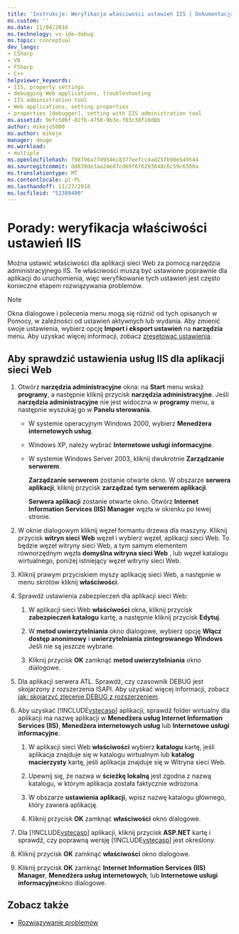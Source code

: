 ```yaml
---
title: 'Instrukcje: Weryfikacja właściwości ustawień IIS | Dokumentacja firmy Microsoft'
ms.custom: ''
ms.date: 11/04/2016
ms.technology: vs-ide-debug
ms.topic: conceptual
dev_langs:
- CSharp
- VB
- FSharp
- C++
helpviewer_keywords:
- IIS, property settings
- debugging Web applications, troubleshooting
- IIS administration tool
- Web applications, setting properties
- properties [debugger], setting with IIS administration tool
ms.assetid: 9efc50bf-02fb-4750-9b3e-f03c38f10d8b
author: mikejo5000
ms.author: mikejo
manager: douge
ms.workload:
- multiple
ms.openlocfilehash: f98796a7fd9546c8377eefcc4ad25fb90e549544
ms.sourcegitcommit: dd839de3aa24ed7cd69f676293648c6c59c6560a
ms.translationtype: MT
ms.contentlocale: pl-PL
ms.lasthandoff: 11/27/2018
ms.locfileid: "52389490"
---
```

# <a name="how-to-verify-iis-property-settings"></a>Porady: weryfikacja właściwości ustawień IIS

Można ustawić właściwości dla aplikacji sieci Web za pomocą narzędzia administracyjnego IIS. Te właściwości muszą być ustawione poprawnie dla aplikacji do uruchomienia, więc weryfikowanie tych ustawień jest często konieczne etapem rozwiązywania problemów.

> [!NOTE]
> Okna dialogowe i polecenia menu mogą się różnić od tych opisanych w Pomocy, w zależności od ustawień aktywnych lub wydania. Aby zmienić swoje ustawienia, wybierz opcję **Import i eksport ustawień** na **narzędzia** menu. Aby uzyskać więcej informacji, zobacz [zresetować ustawienia](../ide/environment-settings.md#reset-settings).

## <a name="to-check-iis-settings-for-the-web-application"></a>Aby sprawdzić ustawienia usług IIS dla aplikacji sieci Web

1. Otwórz **narzędzia administracyjne** okna: na **Start** menu wskaż **programy**, a następnie kliknij przycisk **narzędzia administracyjne**. Jeśli **narzędzia administracyjne** nie jest widoczna w **programy** menu, a następnie wyszukaj go w **Panelu sterowania**.

   -   W systemie operacyjnym Windows 2000, wybierz **Menedżera internetowych usług**.

   -   Windows XP, należy wybrać **Internetowe usługi informacyjne**.

   -   W systemie Windows Server 2003, kliknij dwukrotnie **Zarządzanie serwerem**.

        **Zarządzanie serwerem** zostanie otwarte okno. W obszarze **serwera aplikacji**, kliknij przycisk **zarządzać tym serwerem aplikacji**.

        **Serwera aplikacji** zostanie otwarte okno. Otwórz **Internet Information Services (IIS) Manager** węzła w okienku po lewej stronie.

2. W oknie dialogowym kliknij węzeł formantu drzewa dla maszyny. Kliknij przycisk **witryn sieci Web** węzeł i wybierz węzeł, aplikacji sieci Web. To będzie węzeł witryny sieci Web, a tym samym elementem równorzędnym węzła **domyślna witryna sieci Web** , lub węzeł katalogu wirtualnego, poniżej istniejący węzeł witryny sieci Web.

3. Kliknij prawym przyciskiem myszy aplikację sieci Web, a następnie w menu skrótów kliknij **właściwości**.

4. Sprawdź ustawienia zabezpieczeń dla aplikacji sieci Web:

   1.  W aplikacji sieci Web **właściwości** okna, kliknij przycisk **zabezpieczeń katalogu** kartę, a następnie kliknij przycisk **Edytuj**.

   2.  W **metod uwierzytelniania** okno dialogowe, wybierz opcję **Włącz dostęp anonimowy** i **uwierzytelniania zintegrowanego Windows** Jeśli nie są jeszcze wybrane.

   3.  Kliknij przycisk **OK** zamknąć **metod uwierzytelniania** okno dialogowe.

5. Dla aplikacji serwera ATL. Sprawdź, czy czasownik DEBUG jest skojarzony z rozszerzenia ISAPI. Aby uzyskać więcej informacji, zobacz [jak: skojarzyć zlecenie DEBUG z rozszerzeniem](https://msdn.microsoft.com/library/50d261d3-4bd4-41c0-b44e-3591086f121e).

6. Aby uzyskać [!INCLUDE[vstecasp](../code-quality/includes/vstecasp_md.md)] aplikacji, sprawdź folder wirtualny dla aplikacji ma nazwę aplikacji w **Menedżera usług Internet Information Services (IIS)**, **Menedżera internetowych usług** lub  **Internetowe usługi informacyjne**.

   1.  W aplikacji sieci Web **właściwości** wybierz **katalogu** kartę, jeśli aplikacja znajduje się w katalogu wirtualnym lub **katalog macierzysty** kartę, jeśli aplikacja znajduje się w Witryna sieci Web.

   2.  Upewnij się, że nazwa w **ścieżkę lokalną** jest zgodna z nazwą katalogu, w którym aplikacja została faktycznie wdrożona.

   3.  W obszarze **ustawienia aplikacji**, wpisz nazwę katalogu głównego, który zawiera aplikację.

   4.  Kliknij przycisk **OK** zamknąć **właściwości** okno dialogowe.

7. Dla [!INCLUDE[vstecasp](../code-quality/includes/vstecasp_md.md)] aplikacji, kliknij przycisk **ASP.NET** kartę i sprawdź, czy poprawną wersję [!INCLUDE[vstecasp](../code-quality/includes/vstecasp_md.md)] jest określony.

8. Kliknij przycisk **OK** zamknąć **właściwości** okno dialogowe.

9. Kliknij przycisk **OK** zamknąć **Internet Information Services (IIS) Manager**, **Menedżera usług internetowych**, lub **Internetowe usługi informacyjne**okno dialogowe.

## <a name="see-also"></a>Zobacz także

- [Rozwiązywanie problemów](../debugger/debugging-web-applications-troubleshooting.md)